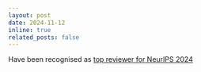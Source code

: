 ```yaml
---
layout: post
date: 2024-11-12
inline: true
related_posts: false
---
```

Have been recognised as [top reviewer for NeurIPS 2024](https://neurips.cc/Conferences/2024/ProgramCommittee#top-reviewers)
